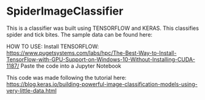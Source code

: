 # SpiderImageClassifier
This is a classifier was built using TENSORFLOW and KERAS. This classifies spider and tick bites. 
The sample data can be found here: 

HOW TO USE:
Install TENSORFLOW:
https://www.pugetsystems.com/labs/hpc/The-Best-Way-to-Install-TensorFlow-with-GPU-Support-on-Windows-10-Without-Installing-CUDA-1187/
Paste the code into a Jupyter Notebook

This code was made following the tutorial here: https://blog.keras.io/building-powerful-image-classification-models-using-very-little-data.html

